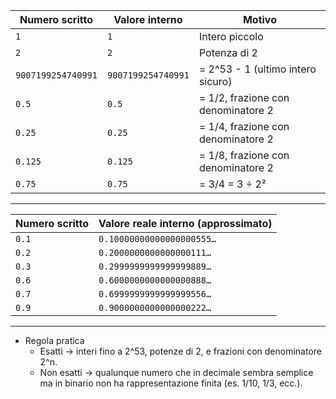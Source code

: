 | Numero scritto     | Valore interno     | Motivo                             |
| ------------------ | ------------------ | ---------------------------------- |
| `1`                | `1`                | Intero piccolo                     |
| `2`                | `2`                | Potenza di 2                       |
| `9007199254740991` | `9007199254740991` | = 2^53 - 1 (ultimo intero sicuro)  |
| `0.5`              | `0.5`              | = 1/2, frazione con denominatore 2 |
| `0.25`             | `0.25`             | = 1/4, frazione con denominatore 2 |
| `0.125`            | `0.125`            | = 1/8, frazione con denominatore 2 |
| `0.75`             | `0.75`             | = 3/4 = 3 ÷ 2²                     |

----

| Numero scritto | Valore reale interno (approssimato) |
| -------------- | ----------------------------------- |
| `0.1`          | `0.10000000000000000555…`           |
| `0.2`          | `0.2000000000000000111…`            |
| `0.3`          | `0.2999999999999999889…`            |
| `0.6`          | `0.6000000000000000888…`            |
| `0.7`          | `0.6999999999999999556…`            |
| `0.9`          | `0.9000000000000000222…`            |

----
* Regola pratica
  * Esatti → interi fino a 2^53, potenze di 2, e frazioni con denominatore 2^n.
  * Non esatti → qualunque numero che in decimale sembra semplice ma in binario non ha rappresentazione finita (es. 1/10, 1/3, ecc.).
